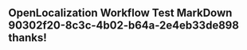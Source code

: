 <properties
ms.topic="hero-topic"
ms.test1="hero-topic"
ms.test2="test"/>

## OpenLocalization Workflow Test MarkDown 90302f20-8c3c-4b02-b64a-2e4eb33de898 thanks!
